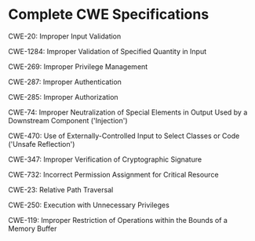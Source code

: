 

# Complete CWE Specifications

CWE-20: Improper Input Validation

CWE-1284: Improper Validation of Specified Quantity in Input

CWE-269: Improper Privilege Management

CWE-287: Improper Authentication

CWE-285: Improper Authorization

CWE-74: Improper Neutralization of Special Elements in Output Used by a Downstream Component ('Injection')

CWE-470: Use of Externally-Controlled Input to Select Classes or Code ('Unsafe Reflection')

CWE-347: Improper Verification of Cryptographic Signature

CWE-732: Incorrect Permission Assignment for Critical Resource

CWE-23: Relative Path Traversal

CWE-250: Execution with Unnecessary Privileges

CWE-119: Improper Restriction of Operations within the Bounds of a Memory Buffer